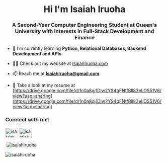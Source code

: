 <h1 align="center">Hi I'm Isaiah Iruoha</h1>
<h3 align="center">A Second-Year Computer Engineering Student at Queen's University with interests in Full-Stack Development and Finance</h3>

- 🌱 I’m currently learning **Python, Relational Databases, Backend Development and APIs**

- 👨‍💻 Check out my website at [IsaiahIruoha.com](IsaiahIruoha.com)

- 📫 Reach me at **IsaiahIruoha@gmail.com**

- 📄 Take a look at my resume at [https://drive.google.com/file/d/1n0a8gj1Dlw2YS4qFNtfBll83eLOS51V6/view?usp=sharing](https://drive.google.com/file/d/1n0a8gj1Dlw2YS4qFNtfBll83eLOS51V6/view?usp=sharing)

<h3 align="left">Connect with me:</h3>
<p align="left">
<a href="https://linkedin.com/in/isaiahiruoha" target="blank"><img align="center" src="https://raw.githubusercontent.com/rahuldkjain/github-profile-readme-generator/master/src/images/icons/Social/linked-in-alt.svg" alt="isaiahiruoha" height="30" width="40" /></a>
<a href="https://instagram.com/isaiah.iruoha" target="blank"><img align="center" src="https://raw.githubusercontent.com/rahuldkjain/github-profile-readme-generator/master/src/images/icons/Social/instagram.svg" alt="isaiah.iruoha" height="30" width="40" /></a>
</p>

<p>&nbsp;<img align="center" src="https://github-readme-stats.vercel.app/api?username=isaiahiruoha&show_icons=true&locale=en" alt="isaiahiruoha" /></p>

<p align="left"> <img src="https://komarev.com/ghpvc/?username=isaiahiruoha&label=Profile%20views&color=0e75b6&style=flat" alt="isaiahiruoha" /> </p>
